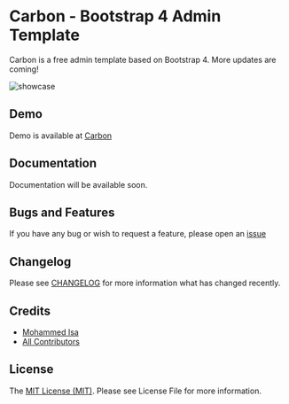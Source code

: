 # Carbon - Bootstrap 4 Admin Template
Carbon is a free admin template based on Bootstrap 4. More updates are coming!

![showcase](https://user-images.githubusercontent.com/2684154/34468329-6803714c-ef17-11e7-81a9-82c7eb8df309.png)

## Demo
Demo is available at [Carbon](http://carbon.smartisan.io)

## Documentation
Documentation will be available soon. 

## Bugs and Features
If you have any bug or wish to request a feature, please open an [issue](https://github.com/mohd-isa/carbon/issues)

## Changelog
Please see [CHANGELOG](https://github.com/mohd-isa/carbon/blob/master/CHANGELOG.md) for more information what has changed recently.

## Credits
* [Mohammed Isa](https://github.com/mohd-isa)
* [All Contributors](https://github.com/mohd-isa/carbon/graphs/contributors)

## License
The [MIT License (MIT)](https://github.com/mohd-isa/carbon/blob/master/LICENSE). Please see License File for more information.
